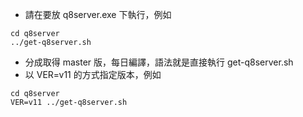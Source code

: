 - 請在要放 q8server.exe 下執行，例如
```shell
cd q8server
../get-q8server.sh
```
- 分成取得 master 版，每日編譯，語法就是直接執行 get-q8server.sh
- 以 VER=v11 的方式指定版本，例如
```shell
cd q8server
VER=v11 ../get-q8server.sh
```
